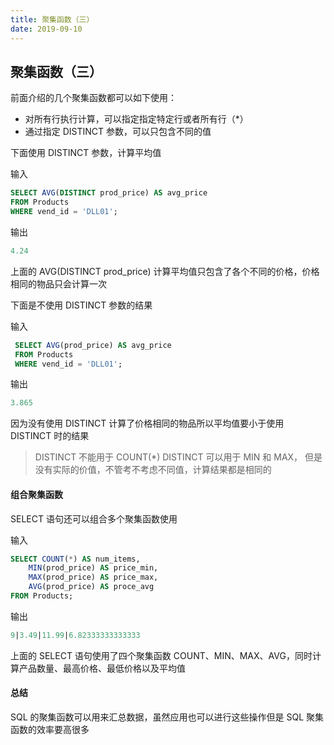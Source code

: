 ```yaml
---
title: 聚集函数（三）
date: 2019-09-10
---
```


## 聚集函数（三）



前面介绍的几个聚集函数都可以如下使用：

- 对所有行执行计算，可以指定指定特定行或者所有行（*）
- 通过指定 DISTINCT 参数，可以只包含不同的值

下面使用 DISTINCT 参数，计算平均值

输入

```sql
SELECT AVG(DISTINCT prod_price) AS avg_price
FROM Products
WHERE vend_id = 'DLL01';
```

输出

```sql
4.24
```

上面的 AVG(DISTINCT prod_price) 计算平均值只包含了各个不同的价格，价格相同的物品只会计算一次

下面是不使用 DISTINCT 参数的结果

输入

```sql
 SELECT AVG(prod_price) AS avg_price
 FROM Products
 WHERE vend_id = 'DLL01';
```

输出

```sql
3.865
```

因为没有使用 DISTINCT 计算了价格相同的物品所以平均值要小于使用 DISTINCT 时的结果




> DISTINCT 不能用于 COUNT(*)
> DISTINCT 可以用于 MIN 和 MAX， 但是没有实际的价值，不管考不考虑不同值，计算结果都是相同的





#### 组合聚集函数

SELECT 语句还可以组合多个聚集函数使用

输入

```sql
SELECT COUNT(*) AS num_items,
    MIN(prod_price) AS price_min,
    MAX(prod_price) AS price_max,
    AVG(prod_price) AS proce_avg
FROM Products;
```

输出

```sql
9|3.49|11.99|6.82333333333333
```

上面的 SELECT 语句使用了四个聚集函数 COUNT、MIN、MAX、AVG，同时计算产品数量、最高价格、最低价格以及平均值



#### 总结

 SQL 的聚集函数可以用来汇总数据，虽然应用也可以进行这些操作但是 SQL 聚集函数的效率要高很多